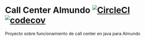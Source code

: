 # Call Center Almundo [![CircleCI](https://circleci.com/gh/mariomurillo/Callcenter-Almundo.svg?style=svg)](https://circleci.com/gh/mariomurillo/Callcenter-Almundo) [![codecov](https://codecov.io/gh/mariomurillo/Callcenter-Almundo/branch/develop/graph/badge.svg)](https://codecov.io/gh/mariomurillo/Callcenter-Almundo)

Proyecto sobre funcionamiento de call center en java para Almundo
